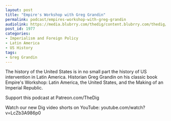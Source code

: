 ```yaml
---
layout: post
title: "Empire's Workshop with Greg Grandin"
permalink: podcast/empires-workshop-with-greg-grandin
audiolink: https://media.blubrry.com/thedig/content.blubrry.com/thedig/The_Dig-EP_312-Grandin.mp3
post_id: 1977
categories: 
- Imperialism and Foreign Policy
- Latin America
- US History
tags: 
- Greg Grandin
---
```


The history of the United States is in no small part the history of US intervention in Latin America. Historian Greg Grandin on his classic book Empire's Workshop: Latin America, the United States, and the Making of an Imperial Republic.

Support this podcast at Patreon.com/TheDig

Watch our new Dig video shorts on YouTube: youtube.com/watch?v=LcZb3A986p0